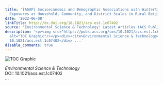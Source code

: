 ```yaml
---
title: '[ASAP] Socioeconomic and Demographic Associations with Wintertime Air Pollution
  Exposures at Household, Community, and District Scales in Rural Beijing, China'
date: '2022-06-08'
linkTitle: http://dx.doi.org/10.1021/acs.est.1c07402
source: 'Environmental Science & Technology: Latest Articles (ACS Publications)'
description: '<p><img src="https://pubs.acs.org/cms/10.1021/acs.est.1c07402/asset/images/medium/es1c07402_0005.gif"
  alt="TOC Graphic"/></p><div><cite>Environmental Science & Technology</cite></div><div>DOI:
  10.1021/acs.est.1c07402</div> ...'
disable_comments: true
---
```

<p><img src="https://pubs.acs.org/cms/10.1021/acs.est.1c07402/asset/images/medium/es1c07402_0005.gif" alt="TOC Graphic"/></p><div><cite>Environmental Science & Technology</cite></div><div>DOI: 10.1021/acs.est.1c07402</div> ...
